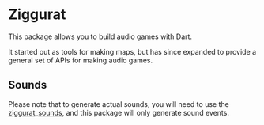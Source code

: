 # Ziggurat

This package allows you to build audio games with Dart.

It started out as tools for making maps, but has since expanded to provide a
general set of APIs for making audio games.

## Sounds

Please note that to generate actual sounds, you will need to use the [ziggurat_sounds](https://pub.dev/packages/ziggurat_sounds), and this package will only generate sound events.
